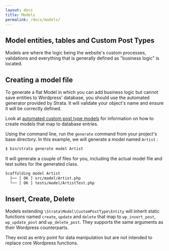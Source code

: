 ```yaml
---
layout: docs
title: Models
permalink: /docs/models/
---
```


## Model entities, tables and Custom Post Types

Models are where the logic being the website's custom processes, validations and everything that is generally defined as "business logic" is located.

## Creating a model file

To generate a flat Model in which you can add business logic but cannot save entities to Wordpress' database, you should use the automated generator provided by Strata. It will validate your object's name and ensure it will be correctly defined.

Look at [automated custom post type models](/docs/models/customposttypes/) for information on how to create models that map to database entries.

Using the command line, run the `generate` command from your project's base directory. In this example, we will generate a model named `Artist` :

~~~ sh
$ bin/strata generate model Artist
~~~

It will generate a couple of files for you, including the actual model file and test suites for the generated class.

~~~ sh
Scaffolding model Artist
  ├── [ OK ] src/model/Artist.php
  └── [ OK ] tests/model/ArtistTest.php
~~~


## Insert, Create, Delete

Models extending `\Strata\Model\CustomPostType\Entity` will inherit static functions named `create`, `update` and `delete` that map to `wp_insert_post`, `wp_update_post` and `wp_delete_post`. They supports the same arguments as their Wordpress counterparts.

They exist as entry point for data manipulation but are not intended to replace core Wordpress functions.
